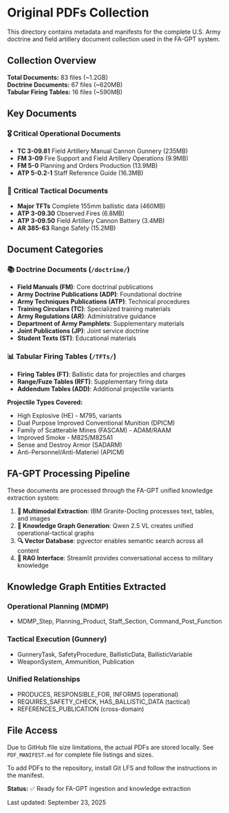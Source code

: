 # Original PDFs Collection

This directory contains metadata and manifests for the complete U.S. Army doctrine and field artillery document collection used in the FA-GPT system.

## Collection Overview

**Total Documents:** 83 files (~1.2GB)  
**Doctrine Documents:** 67 files (~620MB)  
**Tabular Firing Tables:** 16 files (~590MB)  

## Key Documents

### 🎖️ **Critical Operational Documents**
- **TC 3-09.81** Field Artillery Manual Cannon Gunnery (235MB)
- **FM 3-09** Fire Support and Field Artillery Operations (9.9MB)
- **FM 5-0** Planning and Orders Production (13.9MB)
- **ATP 5-0.2-1** Staff Reference Guide (16.3MB)

### 🎯 **Critical Tactical Documents**
- **Major TFTs** Complete 155mm ballistic data (460MB)
- **ATP 3-09.30** Observed Fires (6.8MB)
- **ATP 3-09.50** Field Artillery Cannon Battery (3.4MB)
- **AR 385-63** Range Safety (15.2MB)

## Document Categories

### 📚 Doctrine Documents (`/doctrine/`)
- **Field Manuals (FM)**: Core doctrinal publications
- **Army Doctrine Publications (ADP)**: Foundational doctrine  
- **Army Techniques Publications (ATP)**: Technical procedures
- **Training Circulars (TC)**: Specialized training materials
- **Army Regulations (AR)**: Administrative guidance
- **Department of Army Pamphlets**: Supplementary materials
- **Joint Publications (JP)**: Joint service doctrine
- **Student Texts (ST)**: Educational materials

### 📊 Tabular Firing Tables (`/TFTs/`)
- **Firing Tables (FT)**: Ballistic data for projectiles and charges
- **Range/Fuze Tables (RFT)**: Supplementary firing data  
- **Addendum Tables (ADD)**: Additional projectile variants

**Projectile Types Covered:**
- High Explosive (HE) - M795, variants
- Dual Purpose Improved Conventional Munition (DPICM)
- Family of Scatterable Mines (FASCAM) - ADAM/RAAM
- Improved Smoke - M825/M825A1
- Sense and Destroy Armor (SADARM)
- Anti-Personnel/Anti-Materiel (APICM)

## FA-GPT Processing Pipeline

These documents are processed through the FA-GPT unified knowledge extraction system:

1. **📄 Multimodal Extraction**: IBM Granite-Docling processes text, tables, and images
2. **🧠 Knowledge Graph Generation**: Qwen 2.5 VL creates unified operational-tactical graphs
3. **🔍 Vector Database**: pgvector enables semantic search across all content
4. **💬 RAG Interface**: Streamlit provides conversational access to military knowledge

## Knowledge Graph Entities Extracted

### **Operational Planning (MDMP)**
- MDMP_Step, Planning_Product, Staff_Section, Command_Post_Function

### **Tactical Execution (Gunnery)**  
- GunneryTask, SafetyProcedure, BallisticData, BallisticVariable
- WeaponSystem, Ammunition, Publication

### **Unified Relationships**
- PRODUCES, RESPONSIBLE_FOR, INFORMS (operational)
- REQUIRES_SAFETY_CHECK, HAS_BALLISTIC_DATA (tactical)
- REFERENCES_PUBLICATION (cross-domain)

## File Access

Due to GitHub file size limitations, the actual PDFs are stored locally. See `PDF_MANIFEST.md` for complete file listings and sizes.

To add PDFs to the repository, install Git LFS and follow the instructions in the manifest.

**Status:** ✅ Ready for FA-GPT ingestion and knowledge extraction

Last updated: September 23, 2025